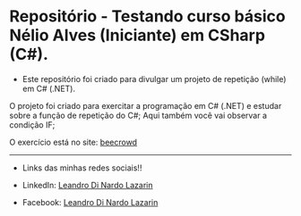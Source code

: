 # Repositório - Testando curso básico Nélio Alves (Iniciante) em CSharp (C#).

* Este repositório foi criado para divulgar um projeto de repetição (while) em C# (.NET).

O projeto foi criado para exercitar a programação em C# (.NET) e estudar sobre a função de repetição do C#; 
Aqui também você vai observar a condição IF;

O exercício está no site: [beecrowd](https://www.beecrowd.com.br/judge/pt)

**********************************************************************************

* Links das minhas redes sociais!!

* LinkedIn: 
[Leandro Di Nardo Lazarin](https://www.linkedin.com/in/leandro-di-nardo-lazarin-694a59236/)

* Facebook:
[Leandro Di Nardo Lazarin](https://www.facebook.com/leandro.dinardolazarin)
